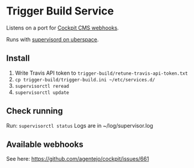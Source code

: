 # Trigger Build Service

Listens on a port for [Cockpit CMS webhooks](https://getcockpit.com/documentation/api/webhooks).

Runs with [supervisord on uberspace](https://manual.uberspace.de/en/daemons-supervisord.html).

## Install

1.  Write Travis API token to `trigger-build/retune-travis-api-token.txt`
2.  `cp trigger-build/trigger-build.ini ~/etc/services.d/`
3.  `supervisorctl reread`
4.  `supervisorctl update`

## Check running

Run: `supervisorctl status`
Logs are in ~/log/supervisor.log

## Available webhooks

See here: https://github.com/agentejo/cockpit/issues/661
